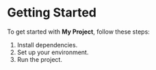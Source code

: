 # Getting Started

To get started with **My Project**, follow these steps:
1. Install dependencies.
2. Set up your environment.
3. Run the project.


